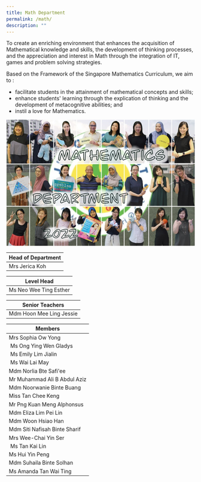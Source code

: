 ```yaml
---
title: Math Department
permalink: /math/
description: ""
---
```


To create an enriching environment that enhances the acquisition of Mathematical knowledge and skills, the development of thinking processes, and the appreciation and interest in Math through the integration of IT, games and problem solving strategies.

  

Based on the Framework of the Singapore Mathematics Curriculum, we aim to :

*   facilitate students in the attainment of mathematical concepts and skills;
*   enhance students' learning through the explication of thinking and the development of metacognitive abilities; and
*   instil a love for Mathematics.

![Math](/images/Math2022.jpg)

| Head of Department |
| --- |
| Mrs Jerica Koh |<br>
  

| Level Head |
| --- |
| Ms Neo Wee Ting Esther |<br>


| Senior Teachers |
| --- |
| Mdm Hoon Mee Ling Jessie |<br>


| Members |
| --- |
| Mrs Sophia Ow Yong  
|  Ms Ong Ying Wen Gladys  
|  Ms Emily Lim Jialin  
|  Ms Wai Lai May  
| Mdm Norlia Bte Safi'ee  
| Mr Muhammad Ali B Abdul Aziz  
| Mdm Noorwanie Binte Buang  
| Miss Tan Chee Keng  
| Mr Png Kuan Meng Alphonsus  
| Mdm Eliza Lim Pei Lin
| Mdm Woon Hsiao Han
| Mdm Siti Nafisah Binte Sharif
| Mrs Wee-Chai Yin Ser  
|  Ms Tan Kai Lin 
| Ms Hui Yin Peng
| Mdm Suhaila Binte Solhan 
| Ms Amanda Tan Wai Ting